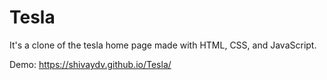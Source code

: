 # Tesla
It's a clone of the tesla home page made with HTML, CSS, and JavaScript.

Demo: https://shivaydv.github.io/Tesla/
